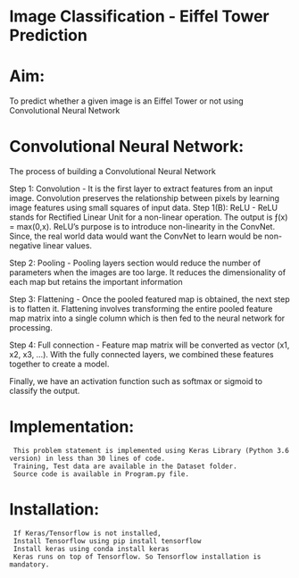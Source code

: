 # Image Classification - Eiffel Tower Prediction
# Aim:
To predict whether a given image is an Eiffel Tower or not using Convolutional Neural Network

# Convolutional Neural Network: 
The process of building a Convolutional Neural Network 

Step 1: 
      Convolution - It is the first layer to extract features from an input image. Convolution preserves the relationship between pixels by learning image features using small squares of input data.
Step 1(B): ReLU - ReLU stands for Rectified Linear Unit for a non-linear operation. The output is ƒ(x) = max(0,x). ReLU’s purpose is to introduce non-linearity in the ConvNet. Since, the real world data would want the ConvNet to learn would be non-negative linear values.

Step 2:
      Pooling - Pooling layers section would reduce the number of parameters when the images are too large.
      It reduces the dimensionality of each map but retains the important information

Step 3:
      Flattening - Once the pooled featured map is obtained, the next step is to flatten it. 
      Flattening involves transforming the entire pooled feature map matrix into a single column which is then fed to the neural network for processing.

Step 4:
      Full connection - Feature map matrix will be converted as vector (x1, x2, x3, …). 
      With the fully connected layers, we combined these features together to create a model. 

Finally, we have an activation function such as softmax or sigmoid to classify the output.

# Implementation:
     This problem statement is implemented using Keras Library (Python 3.6 version) in less than 30 lines of code.
     Training, Test data are available in the Dataset folder.
     Source code is available in Program.py file.
     
     
# Installation:
     If Keras/Tensorflow is not installed,
     Install Tensorflow using pip install tensorflow
     Install keras using conda install keras
     Keras runs on top of Tensorflow. So Tensorflow installation is mandatory.
